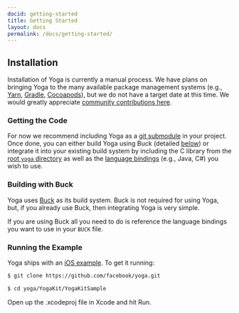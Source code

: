 ```yaml
---
docid: getting-started
title: Getting Started
layout: docs
permalink: /docs/getting-started/
---
```


## Installation

Installation of Yoga is currently a manual process. We have plans on bringing Yoga to the many available package management systems (e.g., [Yarn](https://yarnpkg.com/), [Gradle](https://gradle.org/), [Cocoapods](https://gradle.org/)), but we do not have a target date at this time. We would greatly appreciate [community contributions here](https://github.com/facebook/yoga/pulls).

### Getting the Code

For now we recommend including Yoga as a [git submodule](https://git-scm.com/docs/git-submodule) in your project. Once done, you can either build Yoga using Buck (detailed [below](#building-with-buck)) or integrate it into your existing build system by including the C library from the [root `yoga` directory](https://github.com/facebook/yoga/tree/master/yoga) as well as the [language bindings](https://github.com/facebook/yoga) (e.g., Java, C#) you wish to use.

### Building with Buck

Yoga uses [Buck](https://buckbuild.com/) as its build system. Buck is not required for using Yoga, but, if you already use Buck, then integrating Yoga is very simple.

If you are using Buck all you need to do is reference the language bindings you want to use in your `BUCK` file.

<script src="https://gist.github.com/emilsjolander/895b4ec79425882b8d4676b6545d6943.js"></script>

### Running the Example

Yoga ships with an [iOS example](https://github.com/facebook/yoga/tree/master/YogaKit/YogaKitSample). To get it running:

```bash
$ git clone https://github.com/facebook/yoga.git

$ cd yoga/YogaKit/YogaKitSample
```

Open up the .xcodeproj file in Xcode and hit Run.

